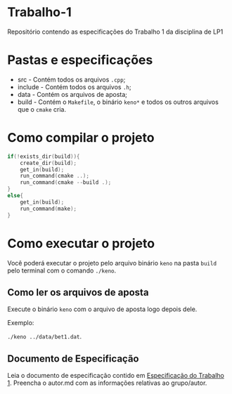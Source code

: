 # Trabalho-1
Repositório contendo as especificações do Trabalho 1 da disciplina de LP1

# Pastas e especificações

- src - Contém todos os arquivos ``.cpp``;
- include - Contém todos os arquivos ``.h``;
- data - Contém os arquivos de aposta;
- build - Contém o ``Makefile``, o binário ``keno*`` e todos os outros arquivos que o ``cmake`` cria.

# Como compilar o projeto

 ```cpp
 if(!exists_dir(build)){
     create_dir(build);
     get_in(build);
     run_command(cmake ..);
     run_command(cmake --build .);
 }
 else{
     get_in(build);
     run_command(make);
 }
 ```
 
# Como executar o projeto
 Você poderá executar o projeto pelo arquivo binário ``keno`` na pasta ``build`` pelo terminal com o comando ``./keno``.
 
## Como ler os arquivos de aposta
Execute o binário ``keno`` com o arquivo de aposta logo depois dele.

Exemplo:

``./keno ../data/bet1.dat``.

## Documento de Especificação

Leia o documento de especificação contido em [Especificação do Trabalho 1](https://docs.google.com/document/d/1nwQxiP9YQzU3O-H4YQMqWRtylqO1AOke8y1rQF7cPEc/edit?usp=sharing). Preencha o autor.md com as informações relativas ao grupo/autor.

